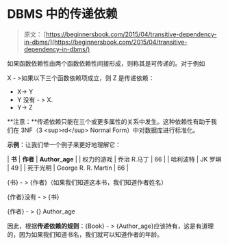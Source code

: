 # DBMS 中的传递依赖

> 原文： [https://beginnersbook.com/2015/04/transitive-dependency-in-dbms/](https://beginnersbook.com/2015/04/transitive-dependency-in-dbms/)

如果函数依赖性由两个函数依赖性间接形成，则称其是可传递的。对于例如

X - &gt;如果以下三个函数依赖项成立，则 Z 是传递依赖：

*   X-&GT; Y
*   Y 没有 - &gt; X.
*   Y-&GT; Z

**注意：**传递依赖只能在三个或更多属性的关系中发生。这种依赖性有助于我们在 3NF（3 &lt;sup&gt;rd&lt;/sup&gt; Normal Form）中对数据库进行标准化。

**示例**：让我们举一个例子来更好地理解它：

| **书** | **作者** | **Author_age** |
| 权力的游戏 | 乔治 R.马丁 | 66 |
| 哈利波特 | JK 罗琳 | 49 |
| 死于光明 | George R. R. Martin | 66 |

{书} - &gt; {作者}（如果我们知道这本书，我们知道作者姓名）

{作者}没有 - &gt; {书}

{作者} - &gt; {} Author_age

因此，根据**传递依赖的规则**：{Book} - &gt; {Author_age}应该持有，这是有道理的，因为如果我们知道书名，我们就可以知道作者的年龄。